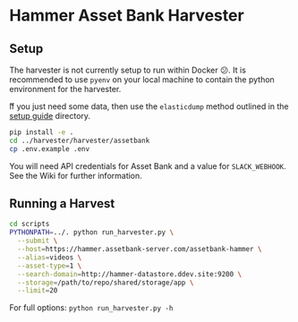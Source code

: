 # Hammer Asset Bank Harvester

## Setup

The harvester is not currently setup to run within Docker 😕.
It is recommended to use `pyenv` on your local machine to
contain the python environment for the harvester.

ّIf you just need some data, then use the `elasticdump`
method outlined in the [setup guide](../docs/getting-started.md) directory.

```sh
pip install -e .
cd ../harvester/harvester/assetbank
cp .env.example .env
```

You will need API credentials for Asset Bank and a value for `SLACK_WEBHOOK`.
See the Wiki for further information.

## Running a Harvest

```sh
cd scripts
PYTHONPATH=../. python run_harvester.py \
  --submit \
  --host=https://hammer.assetbank-server.com/assetbank-hammer \
  --alias=videos \
  --asset-type=1 \
  --search-domain=http://hammer-datastore.ddev.site:9200 \
  --storage=/path/to/repo/shared/storage/app \
  --limit=20
```

For full options: `python run_harvester.py -h`
